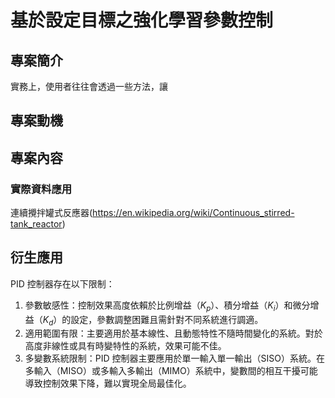 # 基於設定目標之強化學習參數控制

## 專案簡介
實務上，使用者往往會透過一些方法，讓
## 專案動機

## 專案內容

### 實際資料應用
連續攪拌罐式反應器(https://en.wikipedia.org/wiki/Continuous_stirred-tank_reactor)
## 衍生應用

PID 控制器存在以下限制：
1. 參數敏感性：控制效果高度依賴於比例增益（$K_p$）、積分增益（$K_i$）和微分增益（$K_d$）的設定，參數調整困難且需針對不同系統進行調適。
2. 適用範圍有限：主要適用於基本線性、且動態特性不隨時間變化的系統。對於高度非線性或具有時變特性的系統，效果可能不佳。
3. 多變數系統限制：PID 控制器主要應用於單一輸入單一輸出（SISO）系統。在多輸入（MISO）或多輸入多輸出（MIMO）系統中，變數間的相互干擾可能導致控制效果下降，難以實現全局最佳化。